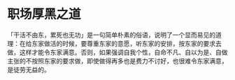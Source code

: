 # 职场厚黑之道

「干活不由东，累死也无功」是一句简单朴素的俗语，说明了一个显而易见的道理：在给东家做活的时候，要尊重东家的意愿，听东家的安排，按东家的要求去做，这样才能令东家满意。否则，如果强调自我个性，自命不凡、自以为是、自做主张的不按照东家的要求做，即使做得再多也是费力不讨好，也很难令东家满意，是徒劳无益的。

